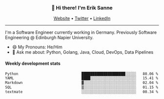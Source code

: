 <h3 align="center">👋 Hi there! I'm Erik Sanne</h3>
<p align="center">
  <a href="https://eriksanne.com">Website</a> •
  <a href="https://twitter.com/ErikKonradSanne">Twitter</a> •
  <a href="https://www.linkedin.com/in/eriksanne/">LinkedIn</a>
</p>

---
I'm a Software Engineer currently working in Germany. Previously Software Engineering @ Edinburgh Napier University.

- 😄 My Pronouns: He/Him
- 💬 Ask me about: Python, Golang, Java, Cloud, DevOps, Data Pipelines

<h4>Weekly development stats</h4>
<!--START_SECTION:waka-->

```txt
Python                             ████████████████████░░░░░   80.06 %
YAML                               ████░░░░░░░░░░░░░░░░░░░░░   15.41 %
Markdown                           ▓░░░░░░░░░░░░░░░░░░░░░░░░   02.04 %
SQL                                ▒░░░░░░░░░░░░░░░░░░░░░░░░   01.15 %
textmate                           ░░░░░░░░░░░░░░░░░░░░░░░░░   00.34 %
```

<!--END_SECTION:waka-->
